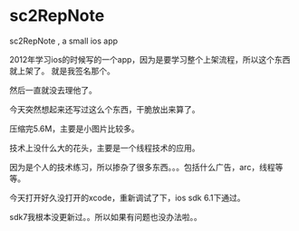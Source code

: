 sc2RepNote
==========

sc2RepNote , a small ios app


2012年学习ios的时候写的一个app，因为是要学习整个上架流程，所以这个东西就上架了。 就是我签名那个。

然后一直就没去理他了。 

今天突然想起来还写过这么个东西，干脆放出来算了。 

压缩完5.6M，主要是小图片比较多。 

技术上没什么大的花头，主要是一个线程技术的应用。 

因为是个人的技术练习，所以掺杂了很多东西。。。包括什么广告，arc，线程等等。 

今天打开好久没打开的xcode，重新调试了下，ios sdk 6.1下通过。 

sdk7我根本没更新过。。所以如果有问题也没办法啦。。
